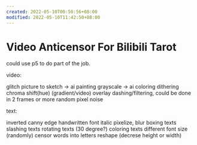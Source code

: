 ```yaml
---
created: 2022-05-10T00:50:56+08:00
modified: 2022-05-10T11:42:50+08:00
---
```


# Video Anticensor For Bilibili Tarot

could use p5 to do part of the job.

video:

glitch
picture to sketch -> ai painting
grayscale -> ai coloring
dithering
chroma shift(hue)
(gradient/video) overlay
dashing/filtering, could be done in 2 frames or more
random pixel noise

text:

inverted canny edge
handwritten font
italic
pixelize, blur
boxing texts
slashing texts
rotating texts (30 degree?)
coloring texts
different font size
(randomly) censor words into letters
reshape (decrese height or width)
